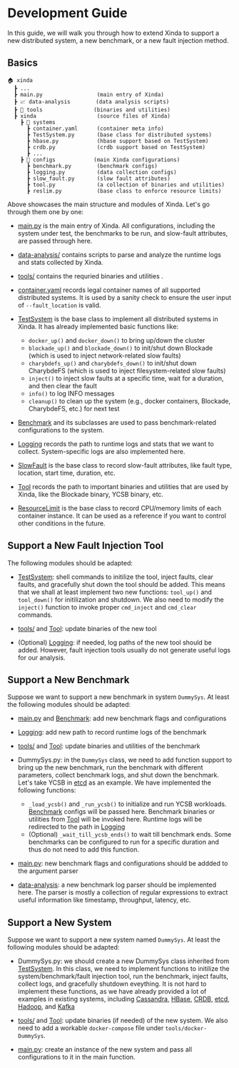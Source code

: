# Development Guide

In this guide, we will walk you through how to extend Xinda to support a new distributed system, a new benchmark, or a new fault injection method.

## Basics

```log
🏠 xinda
  ┣ ...
  ┣ main.py                 (main entry of Xinda)
  ┣ 📈 data-analysis        (data analysis scripts)
  ┣ 🔧 tools                (binaries and utilities)
  ┣ xinda                   (source files of Xinda)
    ┣ 🤖️ systems
      ┣ container.yaml      (container meta info)
      ┣ TestSystem.py       (base class for distributed systems)
      ┣ hbase.py            (hbase support based on TestSystem)
      ┣ crdb.py             (crdb support based on TestSystem)
      ┣ ...
    ┣ 📒 configs            (main Xinda configurations)
      ┣ benchmark.py        (benchmark configs)
      ┣ logging.py          (data collection configs)
      ┣ slow_fault.py       (slow fault attributes)
      ┣ tool.py             (a collection of binaries and utilities)
      ┣ reslim.py           (base class to enforce resource limits)
```

Above showcases the main structure and modules of Xinda. Let's go through them one by one:

* [main.py](../main.py) is the main entry of Xinda. All configurations, including the system under test, the benchmarks to be run, and slow-fault attributes, are passed through here. 

* [data-analysis/](../data-analysis) contains scripts to parse and analyze the runtime logs and stats collected by Xinda.

* [tools/](../tools/) contains the requried binaries and utilities .

* [container.yaml](../xinda/systems/container.yaml) records legal container names of all supported distributed systems. It is used by a sanity check to ensure the user input of `--fault_location` is valid.

* [TestSystem](../xinda/systems/TestSystem.py) is the base class to implement all distributed systems in Xinda. It has already implemented basic functions like:
    + `docker_up()` and `docker_down()` to bring up/down the cluster
    + `blockade_up()` and `blockade_down()` to init/shut down Blockade (which is used to inject network-related slow faults)
    + `charybdefs_up()` and `charybdefs_down()` to init/shut down CharybdeFS (which is used to inject filesystem-related slow faults)
    + `inject()` to inject slow faults at a specific time, wait for a duration, and then clear the fault
    + `info()` to log INFO messages
    + `cleanup()` to clean up the system (e.g., docker containers, Blockade, CharybdeFS, etc.) for next test

* [Benchmark](../xinda/configs/benchmark.py) and its subclasses are used to pass benchmark-related configurations to the system.

* [Logging](../xinda/configs/logging.py) records the path to runtime logs and stats that we want to collect. System-specific logs are also implemented here.

* [SlowFault](../xinda/configs/slow_fault.py) is the base class to record slow-fault attributes, like fault type, location, start time, duration, etc.

* [Tool](../xinda/configs/tool.py) records the path to important binaries and utilities that are used by Xinda, like the Blockade binary, YCSB binary, etc.

* [ResourceLimit](../xinda/configs/reslim.py) is the base class to record CPU/memory limits of each container instance. It can be used as a reference if you want to control other conditions in the future.

## Support a New Fault Injection Tool

The following modules should be adapted: 
* [TestSystem](../xinda/systems/TestSystem.py): shell commands to initilize the tool, inject faults, clear faults, and gracefully shut down the tool should be added. This means that we shall at least implement two new functions: `tool_up()` and `tool_down()` for initilization and shutdown. We also need to modify the `inject()` function to invoke proper `cmd_inject` and `cmd_clear` commands.

* [tools/](../tools/) and [Tool](../xinda/configs/tool.py): update binaries of the new tool

* (Optional) [Logging](../xinda/configs/logging.py): if needed, log paths of the new tool should be added. However, fault injection tools usually do not generate useful logs for our analysis.

## Support a New Benchmark

Suppose we want to support a new benchmark in system `DummySys`. At least the following modules should be adapted:

* [main.py](../main.py) and [Benchmark](../xinda/configs/benchmark.py): add new benchmark flags and configurations

* [Logging](../xinda/configs/logging.py): add new path to record runtime logs of the benchmark

* [tools/](../tools/) and [Tool](../xinda/configs/tool.py): update binaries and utilities of the benchmark

* DummySys.py: in the `DummySys` class, we need to add function support to bring up the new benchmark, run the benchmark with different parameters, collect benchmark logs, and shut down the benchmark. Let's take YCSB in [etcd](../xinda/systems/etcd.py) as an example. We have implemented the following functions:
    + `_load_ycsb()` and `_run_ycsb()` to initialize and run YCSB workloads. [Benchmark](../xinda/configs/benchmark.py) configs will be passed here. Benchmark binaries or utilities from [Tool](../xinda/configs/tool.py) will be invoked here. Runtime logs will be redirected to the path in [Logging](../xinda/configs/logging.py)
    + (Optional) `_wait_till_ycsb_ends()` to wait till benchmark ends. Some benchmarks can be configured to run for a specific duration and thus do not need to add this function.

* [main.py](../main.py): new benchmark flags and configurations should be addded to the argument parser

* [data-analysis](../data-analysis/): a new benchmark log parser should be implemented here. The parser is mostly a collection of regular expressions to extract useful information like timestamp, throughput, latency, etc.


## Support a New System

Suppose we want to support a new system named `DummySys`. At least the following modules should be adapted:

* DummySys.py: we should create a new DummySys class inherited from [TestSystem](../xinda/systems/TestSystem.py). In this class, we need to implement functions to initilize the system/benchmark/fault injection tool, run the benchmark, inject faults, collect logs, and gracefully shutdown eveything. It is not hard to implement these functions, as we have already provided a lot of examples in existing systems, including [Cassandra](../xinda/systems/cassandra.py), [HBase](../xinda/systems/hbase.py), [CRDB](../xinda/systems/crdb.py), [etcd](../xinda/systems/etcd.py), [Hadoop](../xinda/systems/mapred.py), and [Kafka](../xinda/systems/kafka.py)

*  [tools/](../tools/) and [Tool](../xinda/configs/tool.py): update binaries (if needed) of the new system. We also need to add a workable  `docker-compose` file under `tools/docker-DummySys`.

*  [main.py](../main.py): create an instance of the new system and pass all configurations to it in the main function.